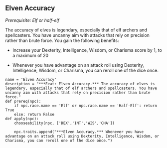 ## Elven Accuracy
*Prerequisite: Elf or half-elf*

The accuracy of elves is legendary, especially that of elf archers and spellcasters. You have uncanny aim with attacks that rely on precision rather than brute force. You gain the following benefits:

* Increase your Dexterity, Intelligence, Wisdom, or Charisma score by 1, to a maximum of 20

* Whenever you have advantage on an attack roll using Dexterity, Intelligence, Wisdom, or Charisma, you can reroll one of the dice once.

```
name = 'Elven Accuracy'
description = "***Feat: Elven Accuracy.*** The accuracy of elves is legendary, especially that of elf archers and spellcasters. You have uncanny aim with attacks that rely on precision rather than brute force."
def prereq(npc):
    if npc.race.name == 'Elf' or npc.race.name == 'Half-Elf': return True
    else: return False
def apply(npc):
    chooseability(npc, ['DEX','INT','WIS','CHA'])

    npc.traits.append("***Elven Accuracy.*** Whenever you have advantage on an attack roll using Dexterity, Intelligence, Wisdom, or Charisma, you can reroll one of the dice once.")
```
